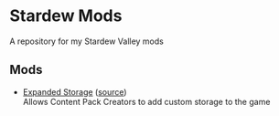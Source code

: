 ﻿# Stardew Mods

A repository for my Stardew Valley mods

## Mods

- [Expanded Storage](https://www.nexusmods.com/stardewvalley/mods/7431) ([source](ExpandedStorage))  
  Allows Content Pack Creators to add custom storage to the game